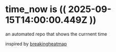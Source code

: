 # time_now is (( 2025-09-15T14:00:00.449Z ))

an automated repo that shows the currnent time

inspired by [breakingheatmap](https://github.com/breakingheatmap/breakingheatmap)